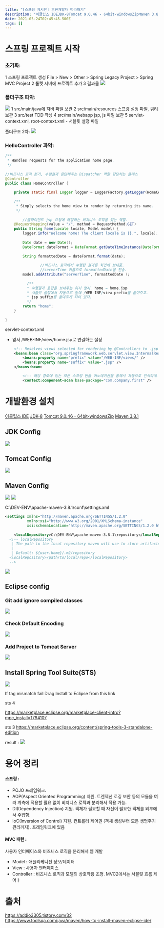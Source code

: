 ```yaml
---
title: "[스프링 게시판] 흔한개발자 따라하기"
description: "이클립스 IDEJDK-8Tomcat 9.0.46 - 64bit-windowsZipMaven 3.8.1C:\\DEV-ENV\\apache-maven-3.8.1\\conf\\settings.xmlIgnore compiled classeshttps&#x3A;//addio33"
date: 2021-05-24T02:45:45.500Z
tags: []
---
```

# 스프링 프로젝트 시작
### 초기화: 
1 스프링 프로젝트 생성
File > New > Other > Spring Legacy Project > Spring MVC Project
2 톰켓 서버에 프로젝트 추가
3 결과물
![](/images/88963420-690e-4659-987d-4a3d845abef1-image.png)

### 폴더구조 파악:
![](/images/19a7ea83-c999-443e-8c84-758bff28dd82-image.png)
1 src/main/java에 자바 파일 보관
2 src/main/resources 스프링 설정 파일, 쿼리 보관
3 src/test TDD 작성
4 src/main/webapp jsp, js 파일 보관
5 servlet-context.xml, root-context.xml - 서블릿 설정 파일

폴더구조 2차:
![](/images/150020d9-8e39-4245-af18-ad0ed85956fa-image.png)

### HelloController 파악:
```java
/**
 * Handles requests for the application home page.
 */
 
//비즈니스 로직 분기, 수행결과 응답해주는 Dispatcher 역할 담당하는 클래스
@Controller
public class HomeController {
	
	private static final Logger logger = LoggerFactory.getLogger(HomeController.class);
	
	/**
	 * Simply selects the home view to render by returning its name.
	 */
         
        //클라이언트 jsp 요청에 해당하는 비지니스 로직을 찾는 역할.
	@RequestMapping(value = "/", method = RequestMethod.GET)
	public String home(Locale locale, Model model) {
		logger.info("Welcome home! The client locale is {}.", locale);
		
		Date date = new Date();
		DateFormat dateFormat = DateFormat.getDateTimeInstance(DateFormat.LONG, DateFormat.LONG, locale);
		
		String formattedDate = dateFormat.format(date);
		
                //비즈니스 로직에서 수행한 결과를 화면에 보내줌. 
                //serverTime 이름으로 formattedDate을 전송. 
		model.addAttribute("serverTime", formattedDate );
	 
          /**
          * 수행결과 응답을 보내주는 위치 명시. home = home.jsp 
          * 서블릿 설정에서 자동으로 앞에 /WEB-INF/view prefix를 붙여주고.
          * jsp suffix를 붙여주게 되어 있다.
          */
		return "home";
	}
	
}
```

servlet-context.xml
- 앞서 /WEB-INF/view/home.jsp로 연결하는 설정
```xml
	<!-- Resolves views selected for rendering by @Controllers to .jsp resources in the /WEB-INF/views directory -->
	<beans:bean class="org.springframework.web.servlet.view.InternalResourceViewResolver">
		<beans:property name="prefix" value="/WEB-INF/views/" />
		<beans:property name="suffix" value=".jsp" />
	</beans:bean>

        <!-- 해당 경로에 있는 모든 스프링 빈을 어노테이션을 통해서 자동으로 인식하게 한다. -->
        <context:component-scan base-package="com.company.first" />
```

# 개발환경 설치

[이클립스 IDE](https://www.eclipse.org/downloads/)
[JDK-8](https://www.oracle.com/java/technologies/javase/javase-jdk8-downloads.html)
[Tomcat 9.0.46 - 64bit-windowsZip](https://tomcat.apache.org/download-90.cgi)
[Maven 3.8.1](https://maven.apache.org/download.cgi)


## JDK Config
![](/images/1b5831bb-0344-4dce-8680-2d899303e7bf-image.png)

## Tomcat Config
![](/images/662b2601-d8b6-4f4c-803d-1f6d18c9aed7-image.png)

## Maven Config
![](/images/a3086426-18da-489d-86db-4676f0f812be-image.png)
![](/images/6d9d5ebb-70a0-4735-bb98-eaf3d0b5e716-image.png)

C:\DEV-ENV\apache-maven-3.8.1\conf\settings.xml
```xml
<settings xmlns="http://maven.apache.org/SETTINGS/1.2.0"
          xmlns:xsi="http://www.w3.org/2001/XMLSchema-instance"
          xsi:schemaLocation="http://maven.apache.org/SETTINGS/1.2.0 http://maven.apache.org/xsd/settings-1.2.0.xsd">
  
    <localRepository>C:\DEV-ENV\apache-maven-3.8.1\repository</localRepository>
  <!-- localRepository
   | The path to the local repository maven will use to store artifacts.
   |
   | Default: ${user.home}/.m2/repository
  <localRepository>/path/to/local/repo</localRepository>
  -->
```
![](/images/9b6721ed-0e20-4745-b163-ef015527a039-image.png)

## Eclipse config 
### Git add ignore compiled classes
![](/images/4d676d13-e866-4b4a-8f5d-53fe90940951-image.png)

### Check Default Encoding
![](/images/cb6e80da-5f2e-47a2-beb2-0e91d258c0e3-image.png)

### Add Project to Tomcat Server
![](/images/c919c2a4-b8fb-4ddf-8a60-1580bf74677e-image.png)

## Install Spring Tool Suite(STS)
![](/images/f1431cde-ea37-485d-8097-70bd543d4b08-image.png)

If tag mismatch fail Drag Install to Eclipse from this link

sts 4

https://marketplace.eclipse.org/marketplace-client-intro?mpc_install=1794107

sts 3
https://marketplace.eclipse.org/content/spring-tools-3-standalone-edition

result :
![](/images/4914eec7-4293-4623-8717-76bfa3bb4320-image.png)

# 용어 정리
#### 스프링 : 
- POJO 프레임워크. 
- AOP(Aspect Oriented Programming) 지원. 트렌젝션 로깅 보안 등의 모듈을 여러 계측에 적용할 필요 없이 비지니스 로젝과 분리해서 적용 가능.
- DI(Dependency Injection) 지원. 객체가 필요할 때 자신이 필요한 객체를 외부에서 주입함.
- IoC(Inversion of Control) 지원. 컨트롤러 제어권 (객체 생성부터 모든 생명주기 관리까지). 프레임워크에 있음 

#### MVC 패턴 :
사용자 인터페이스와 비즈니스 로직을 분리해서 웹 개발
- Model : 애플리케니션 정보/데이터
- View : 사용자 엔터페이스
- Controller : 비즈니스 로직과 모델의 상호작용 조정. MVC2에서는 서블릿 흐름 제어ㅏ


# 출처
https://addio3305.tistory.com/32
https://www.toolsqa.com/java/maven/how-to-install-maven-eclipse-ide/
